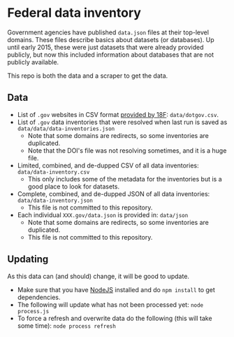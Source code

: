 # Federal data inventory

Government agencies have published `data.json` files at their top-level domains.  These files describe basics about datasets (or databases).  Up until early 2015, these were just datasets that were already provided publicly, but now this included information about databases that are not publicly available.

This repo is both the data and a scraper to get the data.

## Data

* List of `.gov` websites in CSV format [provided by 18F](https://18f.gsa.gov/2014/12/18/a-complete-list-of-gov-domains/): `data/dotgov.csv`.
* List of `.gov` data inventories that were resolved when last run is saved as `data/data/data-inventories.json`
    * Note that some domains are redirects, so some inventories are duplicated.
    * Note that the DOI's file was not resolving sometimes, and it is a huge file.
* Limited, combined, and de-dupped CSV of all data inventories: `data/data-inventory.csv`
    * This only includes some of the metadata for the inventories but is a good place to look for datasets.
* Complete, combined, and de-dupped JSON of all data inventories: `data/data-inventory.json`
    * This file is not committed to this repository.
* Each individual `XXX.gov/data.json` is provided in: `data/json`
    * Note that some domains are redirects, so some inventories are duplicated.
    * This file is not committed to this repository.

## Updating

As this data can (and should) change, it will be good to update.

* Make sure that you have [NodeJS](http://nodejs.org/) installed and do `npm install` to get dependencies.
* The following will update what has not been processed yet: `node process.js`
* To force a refresh and overwrite data do the following (this will take some time): `node process refresh`
